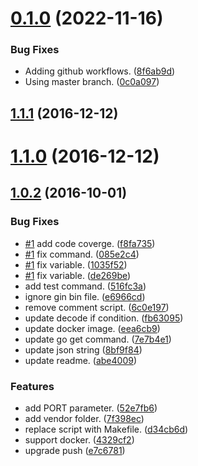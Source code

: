 # [0.1.0](https://github.com/polinchw/go-hello/compare/v1.1.1...v0.1.0) (2022-11-16)


### Bug Fixes

* Adding github workflows. ([8f6ab9d](https://github.com/polinchw/go-hello/commit/8f6ab9d665a666a5916c244c3f7fd90b9af1cb6a))
* Using master branch. ([0c0a097](https://github.com/polinchw/go-hello/commit/0c0a0970bd7b70735a2fd9d029f775599bf54b66))



## [1.1.1](https://github.com/polinchw/go-hello/compare/v1.1.0...v1.1.1) (2016-12-12)



# [1.1.0](https://github.com/polinchw/go-hello/compare/v1.0.2...v1.1.0) (2016-12-12)



## [1.0.2](https://github.com/polinchw/go-hello/compare/e7c678112f03092cbd1c2a706ba84c3740b420fa...v1.0.2) (2016-10-01)


### Bug Fixes

* [#1](https://github.com/polinchw/go-hello/issues/1) add code coverge. ([f8fa735](https://github.com/polinchw/go-hello/commit/f8fa73590ef9e62bb6531c0bee39254b53e32f6e))
* [#1](https://github.com/polinchw/go-hello/issues/1) fix command. ([085e2c4](https://github.com/polinchw/go-hello/commit/085e2c4cd64aeab11bf51b3b61bcfcd90ab9c74a))
* [#1](https://github.com/polinchw/go-hello/issues/1) fix variable. ([1035f52](https://github.com/polinchw/go-hello/commit/1035f52a8bea42c9466a0f484f9b9fe1db59e6e1))
* [#1](https://github.com/polinchw/go-hello/issues/1) fix variable. ([de269be](https://github.com/polinchw/go-hello/commit/de269be35da6b7837a9ea13aadb63f374837ad50))
* add test command. ([516fc3a](https://github.com/polinchw/go-hello/commit/516fc3aae4787f467641f8f98f1ba9e4dc536d9f))
* ignore gin bin file. ([e6966cd](https://github.com/polinchw/go-hello/commit/e6966cddb478e2367d21fbffd79c16ae6ff4e05c))
* remove comment script. ([6c0e197](https://github.com/polinchw/go-hello/commit/6c0e197eac7039f0f472db44be4f600e007e59c7))
* update decode if condition. ([fb63095](https://github.com/polinchw/go-hello/commit/fb63095cd198ff8790517581102214fa7e3b40cf))
* update docker image. ([eea6cb9](https://github.com/polinchw/go-hello/commit/eea6cb91492f775f1712ac70b814060be9620a87))
* update go get command. ([7e7b4e1](https://github.com/polinchw/go-hello/commit/7e7b4e133fc905b0034c76ad080b3d5f5c41ca4e))
* update json string ([8bf9f84](https://github.com/polinchw/go-hello/commit/8bf9f84adcef9c1b6287c2790dd761ef3b19ea36))
* update readme. ([abe4009](https://github.com/polinchw/go-hello/commit/abe40096eacf96de79bcded5458a86e6a6916c31))


### Features

* add PORT parameter. ([52e7fb6](https://github.com/polinchw/go-hello/commit/52e7fb6ce14f88aedb0750b918db80e6489ea1f0))
* add vendor folder. ([7f398ec](https://github.com/polinchw/go-hello/commit/7f398ece5ced1e06c37f6a4305fc960cd5bd650d))
* replace script with Makefile. ([d34cb6d](https://github.com/polinchw/go-hello/commit/d34cb6dbb37ebf606a62e70b2d5b2d6e9df27aac))
* support docker. ([4329cf2](https://github.com/polinchw/go-hello/commit/4329cf28093376febe7f404049a89850af1f8c2f))
* upgrade push ([e7c6781](https://github.com/polinchw/go-hello/commit/e7c678112f03092cbd1c2a706ba84c3740b420fa))



